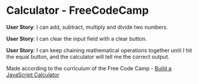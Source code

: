 # Calculator - FreeCodeCamp

<strong>User Story</strong>: I can add, subtract, multiply and divide two numbers.

<strong>User Story</strong>: I can clear the input field with a clear button.

<strong>User Story</strong>: I can keep chaining mathematical operations together until I hit the equal button, and the calculator will tell me the correct output.

Made according to the curriculum of the Free Code Camp - <a href="http://www.freecodecamp.com/challenges/build-a-javascript-calculator">Build a JavaScript Calculator</a>
